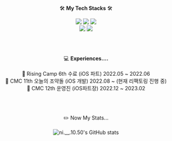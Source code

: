 

<div align="center">

🛠 **My Tech Stacks** 🛠  
  
<img src="https://img.shields.io/badge/flutter-50bcdf?style=flat&logo=Flutter&logoColor=ffffff"/>
<img src="https://img.shields.io/badge/Swift-ffffff?style=flat&logo=Swift&logoColor=F05138"/>
<img src="https://img.shields.io/badge/iOS-ffffff?style=flat&logo=Apple&logoColor=000000"/>
<br/>
<img src="https://img.shields.io/badge/FireBase-1299F3?style=flat&logo=Firebase&logoColor=FFCA28"/>
<img src="https://img.shields.io/badge/Figma-696969?style=flat&logo=Figma&logoColor=F24E1E"/>



<br/><br/>

💻 **Experiences....**
<br/><br/>
🍎 Rising Camp 6th 수료 (iOS 파트) 2022.05 ~ 2022.06 <br/>
🏅 CMC 11th 오늘의 조약돌 (iOS 개발) 2022.08 ~ (현재 리팩토링 진행 중)<br/>
🚀 CMC 12th 운영진 (iOS파트장) 2022.12 ~ 2023.02<br/>

<br/><br/>

:pencil2: Now My Stats...  
<br/>
![ni.__.10.50's GitHub stats](https://github-readme-stats.vercel.app/api?username=usa4060&show_icons=true&theme=midnight-purple)   
<br/><br/>
 
